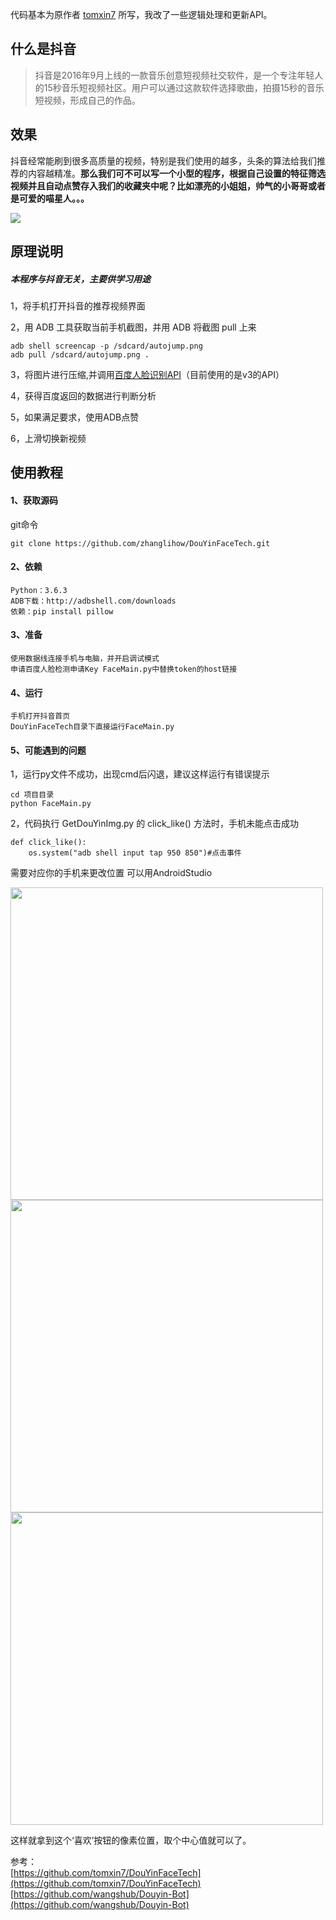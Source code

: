 代码基本为原作者 [tomxin7](https://github.com/tomxin7) 所写，我改了一些逻辑处理和更新API。  

## 什么是抖音

> 抖音是2016年9月上线的一款音乐创意短视频社交软件，是一个专注年轻人的15秒音乐短视频社区。用户可以通过这款软件选择歌曲，拍摄15秒的音乐短视频，形成自己的作品。


## 效果
抖音经常能刷到很多高质量的视频，特别是我们使用的越多，头条的算法给我们推荐的内容越精准。**那么我们可不可以写一个小型的程序，根据自己设置的特征筛选视频并且自动点赞存入我们的收藏夹中呢？比如漂亮的小姐姐，帅气的小哥哥或者是可爱的喵星人。。。**
<!--more-->


![](https://github.com/tomxin7/DouYinFaceTech/raw/master/20180418_000727.gif)
## 原理说明

##### 本程序与抖音无关，主要供学习用途

1，将手机打开抖音的推荐视频界面

2，用 ADB 工具获取当前手机截图，并用 ADB 将截图 pull 上来

```
adb shell screencap -p /sdcard/autojump.png
adb pull /sdcard/autojump.png .
```

3，将图片进行压缩,并调用[百度人脸识别API](http://ai.baidu.com/tech/face)（目前使用的是v3的API）

4，获得百度返回的数据进行判断分析

5，如果满足要求，使用ADB点赞

6，上滑切换新视频 





## 使用教程


#### 1、获取源码

git命令
```
git clone https://github.com/zhanglihow/DouYinFaceTech.git
```
#### 2、依赖
```
Python：3.6.3
ADB下载：http://adbshell.com/downloads
依赖：pip install pillow 
```
#### 3、准备
```
使用数据线连接手机与电脑，并开启调试模式
申请百度人脸检测申请Key FaceMain.py中替换token的host链接

```
#### 4、运行

```
手机打开抖音首页
DouYinFaceTech目录下直接运行FaceMain.py

```
#### 5、可能遇到的问题


1，运行py文件不成功，出现cmd后闪退，建议这样运行有错误提示

```
cd 项目目录
python FaceMain.py
```

  
  2，代码执行 GetDouYinImg.py 的 click_like() 方法时，手机未能点击成功
  

```
def click_like():
    os.system("adb shell input tap 950 850")#点击事件
```
需要对应你的手机来更改位置
可以用AndroidStudio  

<img src="https://github.com/zhanglihow/DouYinFaceTech/blob/master/pic/as1.jpg" width="500" hegiht="500" align=center />
<img src="https://github.com/zhanglihow/DouYinFaceTech/blob/master/pic/as2.png" width="500" hegiht="500" align=center />
<img src="https://github.com/zhanglihow/DouYinFaceTech/blob/master/pic/as3.png" width="500" hegiht="500" align=center />

这样就拿到这个‘喜欢’按钮的像素位置，取个中心值就可以了。

参考：  
[https://github.com/tomxin7/DouYinFaceTech](https://github.com/tomxin7/DouYinFaceTech)  
[https://github.com/wangshub/Douyin-Bot](https://github.com/wangshub/Douyin-Bot)
